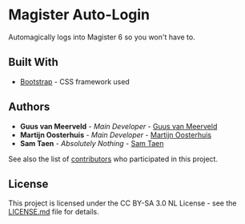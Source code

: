 # Magister Auto-Login

Automagically logs into Magister 6 so you won't have to.

## Built With

* [Bootstrap](https://getbootstrap.com) - CSS framework used

## Authors

* **Guus van Meerveld** - *Main Developer* - [Guus van Meerveld](https://github.com/Guusvanmeerveld)
* **Martijn Oosterhuis** - *Main Developer* - [Martijn Oosterhuis](https://github.com/devostex)
* **Sam Taen** - *Absolutely Nothing* - [Sam Taen](samtaen.nl)

See also the list of [contributors](https://github.com/Guusvanmeerveld/magister-auto-login/graphs/contributors) who participated in this project.

## License

This project is licensed under the CC BY-SA 3.0 NL License - see the [LICENSE.md](LICENSE.md) file for details.
